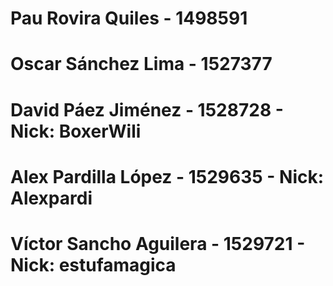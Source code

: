# Pau Rovira Quiles - 1498591
# Oscar Sánchez Lima - 1527377
# David Páez Jiménez - 1528728 - Nick: BoxerWili
# Alex Pardilla López - 1529635 - Nick: Alexpardi
# Víctor Sancho Aguilera - 1529721 - Nick: estufamagica
